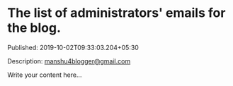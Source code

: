 # The list of administrators' emails for the blog.

Published: 2019-10-02T09:33:03.204+05:30

Description: manshu4blogger@gmail.com

Write your content here...